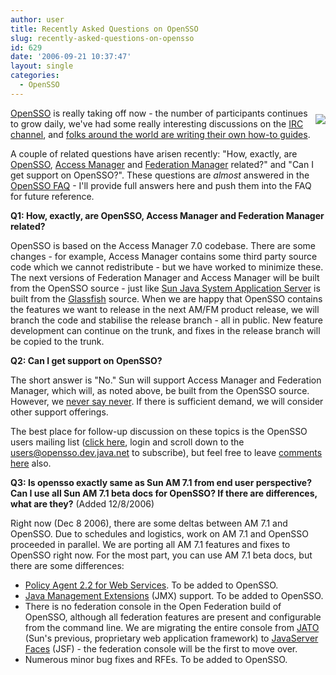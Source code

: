```yaml
---
author: user
title: Recently Asked Questions on OpenSSO
slug: recently-asked-questions-on-opensso
id: 629
date: '2006-09-21 10:37:47'
layout: single
categories:
  - OpenSSO
---
```


[<span style="margin-bottom: 10px; margin-top: 10px; float: right;">![](https://opensso.dev.java.net/images/logo.gif)</span>](https://opensso.dev.java.net/)

[OpenSSO](https://opensso.dev.java.net/) is really taking off now - the number of participants continues to grow daily, we've had some really interesting discussions on the [IRC channel](http://blogs.sun.com/superpat/entry/irc_channel_for_opensso), and [folks around the world are writing their own how-to guides](https://opensso.dev.java.net/public/about/articles/index.html).

A couple of related questions have arisen recently: "How, exactly, are [OpenSSO](https://opensso.dev.java.net/), [Access Manager](http://www.sun.com/software/products/access_mgr/index.xml) and [Federation Manager](http://www.sun.com/software/products/federation_mgr/index.xml) related?" and "Can I get support on OpenSSO?". These questions are _almost_ answered in the [OpenSSO FAQ](https://opensso.dev.java.net/public/about/faqcenter/faqoverview.html) - I'll provide full answers here and push them into the FAQ for future reference.

<a name="Q1"></a>**Q1: How, exactly, are OpenSSO, Access Manager and Federation Manager related?**

OpenSSO is based on the Access Manager 7.0 codebase. There are some changes - for example, Access Manager contains some third party source code which we cannot redistribute - but we have worked to minimize these. The next versions of Federation Manager and Access Manager will be built from the OpenSSO source - just like [Sun Java System Application Server](http://www.sun.com/software/products/appsrvr/index.xml) is built from the [Glassfish](https://glassfish.dev.java.net/) source. When we are happy that OpenSSO contains the features we want to release in the next AM/FM product release, we will branch the code and stabilise the release branch - all in public. New feature development can continue on the trunk, and fixes in the release branch will be copied to the trunk.

<a name="Q2"></a>**Q2: Can I get support on OpenSSO?**

The short answer is "No." Sun will support Access Manager and Federation Manager, which will, as noted above, be built from the OpenSSO source. However, we [never say never](http://imdb.com/title/tt0086006/). If there is sufficient demand, we will consider other support offerings.

The best place for follow-up discussion on these topics is the OpenSSO users mailing list ([click here](https://opensso.dev.java.net/servlets/ProjectMailingListList), login and scroll down to the users@opensso.dev.java.net to subscribe), but feel free to leave [comments here](http://blogs.sun.com/superpat/entry/recently_asked_questions_on_opensso#comments) also.

<a name="Q3"></a>**Q3: Is opensso exactly same as Sun AM 7.1 from end user perspective? Can I use all Sun AM 7.1 beta docs for OpenSSO? If there are differences, what are they?** (Added 12/8/2006)

Right now (Dec 8 2006), there are some deltas between AM 7.1 and OpenSSO. Due to schedules and logistics, work on AM 7.1 and OpenSSO proceeded in parallel. We are porting all AM 7.1 features and fixes to OpenSSO right now. For the most part, you can use AM 7.1 beta docs, but there are some differences:

*   [Policy Agent 2.2 for Web Services](http://docs.sun.com/app/docs/doc/819-6717). To be added to OpenSSO.
*   [Java Management Extensions](http://java.sun.com/javase/technologies/core/mntr-mgmt/javamanagement/) (JMX) support. To be added to OpenSSO.
*   There is no federation console in the Open Federation build of OpenSSO, although all federation features are present and configurable from the command line. We are migrating the entire console from [JATO](http://developers.sun.com/sw/tech/appserver/framework/index.html) (Sun's previous, proprietary web application framework) to [JavaServer Faces](http://java.sun.com/javaee/javaserverfaces/) (JSF) - the federation console will be the first to move over.
*   Numerous minor bug fixes and RFEs. To be added to OpenSSO.